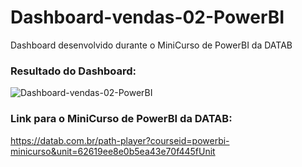 # Dashboard-vendas-02-PowerBI
Dashboard desenvolvido durante o MiniCurso de PowerBI da DATAB

### Resultado do Dashboard:

![Dashboard-vendas-02-PowerBI](https://user-images.githubusercontent.com/83824469/185623660-53733566-7b70-4d95-9e36-2469614d0642.png)

### Link para o MiniCurso de PowerBI da DATAB:

https://datab.com.br/path-player?courseid=powerbi-minicurso&unit=62619ee8e0b5ea43e70f445fUnit
